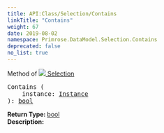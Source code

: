 ```yaml
---
title: API:Class/Selection/Contains
linkTitle: "Contains"
weight: 67
date: 2019-08-02
namespace: Primrose.DataModel.Selection.Contains
deprecated: false
no_list: true
---
```

Method of <a href="/docs/api-reference/Class/Selection"><img src="/icons/silk/surface.png"/>&nbsp;Selection</a>
<pre class="method-declaration">
Contains (
    instance: <a class="type" href="/docs/api-reference/Class/Instance">Instance</a>
): <a class="type" href="/docs/api-reference/System/Primitives#boolean">bool</a></pre>
<b>Return Type: </b>
<a class="type" href="/docs/api-reference/System/Primitives#boolean">bool</a>
<br/>
<b>Description: </b>